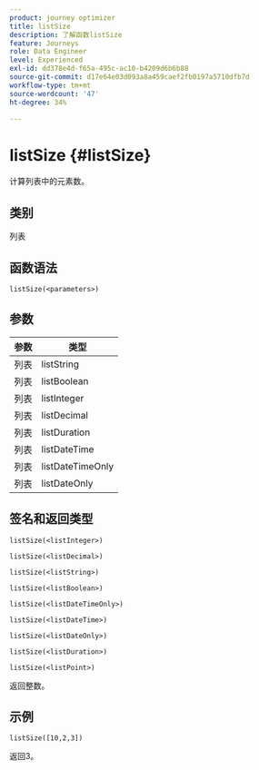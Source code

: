```yaml
---
product: journey optimizer
title: listSize
description: 了解函数listSize
feature: Journeys
role: Data Engineer
level: Experienced
exl-id: dd378e4d-f65a-495c-ac10-b4209d6b6b88
source-git-commit: d17e64e03d093a8a459caef2fb0197a5710dfb7d
workflow-type: tm+mt
source-wordcount: '47'
ht-degree: 34%

---
```


# listSize {#listSize}

计算列表中的元素数。

## 类别

列表

## 函数语法

`listSize(<parameters>)`

## 参数

| 参数 | 类型 |
|-----------|------------------|
| 列表 | listString |
| 列表 | listBoolean |
| 列表 | listInteger |
| 列表 | listDecimal |
| 列表 | listDuration |
| 列表 | listDateTime |
| 列表 | listDateTimeOnly |
| 列表 | listDateOnly |

## 签名和返回类型

`listSize(<listInteger>)`

`listSize(<listDecimal>)`

`listSize(<listString>)`

`listSize(<listBoolean>)`

`listSize(<listDateTimeOnly>)`

`listSize(<listDateTime>)`

`listSize(<listDateOnly>)`

`listSize(<listDuration>)`

`listSize(<listPoint>)`

返回整数。

## 示例

`listSize([10,2,3])`

返回3。
